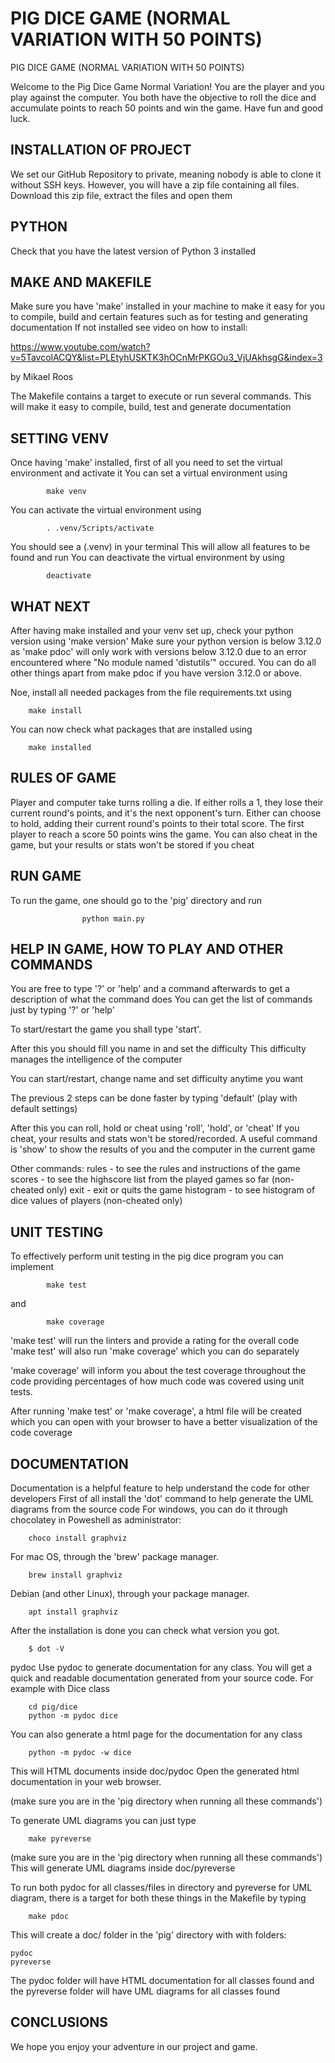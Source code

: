 #  PIG DICE GAME (NORMAL VARIATION WITH 50 POINTS)
PIG DICE GAME (NORMAL VARIATION WITH 50 POINTS)

Welcome to the Pig Dice Game Normal Variation! You are the player and you play against the computer.
You both have the objective to roll the dice and accumulate points to 
reach 50 points and win the game. Have fun and good luck.

## INSTALLATION OF PROJECT

We set our GitHub Repository to private, meaning nobody is able to clone it without SSH keys.
However, you will have a zip file containing all files. 
Download this zip file, extract the files and open them

## PYTHON

Check that you have the latest version of Python 3 installed

## MAKE AND MAKEFILE

Make sure you have 'make' installed in your machine to make it easy for you
to compile, build and certain features such as for testing and generating documentation
If not installed see video on how to install:

https://www.youtube.com/watch?v=5TavcolACQY&list=PLEtyhUSKTK3hOCnMrPKGOu3_VjUAkhsgG&index=3

by Mikael Roos

The Makefile contains a target to execute or run several commands. This will make it easy
to compile, build, test and generate documentation

## SETTING VENV

Once having 'make' installed, first of all you need to set the virtual environment and activate it
You can set a virtual environment using 

            make venv

You can activate the virtual environment using

            . .venv/Scripts/activate

You should see a (.venv) in your terminal
This will allow all features to be found and run
You can deactivate the virtual environment by using

            deactivate

## WHAT NEXT   

After having make installed and your venv set up, check your python version using 'make version'
Make sure your python version is below 3.12.0 as 'make pdoc' will only work with versions 
below 3.12.0 due to an error encountered where "No module named 'distutils'" occured.
You can do all other things apart from make pdoc if you have version 3.12.0 or above.

Noe, install all needed packages from the file requirements.txt using

        make install

You can now check what packages that are installed using

        make installed

## RULES OF GAME

Player and computer take turns rolling a die.
If either rolls a 1, they lose their current round's points, and it's the next opponent's turn.
Either can choose to hold, adding their current round's points to their total score.
The first player to reach a score 50 points wins the game.
You can also cheat in the game, but your results or stats won't be stored if you cheat

## RUN GAME

To run the game, one should go to the 'pig' directory and run

                    python main.py

## HELP IN GAME, HOW TO PLAY AND OTHER COMMANDS

You are free to type '?' or 'help' and a command afterwards to get a description of what the command does
You can get the list of commands just by typing '?' or 'help'

To start/restart the game you shall type 'start'.

After this you should fill you name in and set the difficulty
This difficulty manages the intelligence of the computer

You can start/restart, change name and set difficulty anytime you want

The previous 2 steps can be done faster by typing 'default' (play with default settings)

After this you can roll, hold or cheat using 'roll', 'hold', or 'cheat'
If you cheat, your results and stats won't be stored/recorded. 
A useful command is 'show' to show the results of you and the computer in the current game

Other commands:
rules - to see the rules and instructions of the game
scores - to see the highscore list from the played games so far (non-cheated only)
exit - exit or quits the game
histogram - to see histogram  of dice values of players (non-cheated only)


## UNIT TESTING

To effectively perform unit testing in the pig dice program you can
implement

            make test 

and

            make coverage


'make test' will run the linters and provide a rating for the overall code
'make test' will also run 'make coverage' which you can do separately

'make coverage' will inform you about the test coverage throughout the code
providing percentages of how much code was covered using unit tests.

After running 'make test' or 'make coverage', a html file will be
created which you can open with your browser to have a better visualization of the code coverage

## DOCUMENTATION

Documentation is a helpful feature to help understand the code for other developers
First of all install the 'dot' command  to help generate the UML diagrams from the source code
For windows, you can do it through chocolatey in Poweshell as administrator:

        choco install graphviz

For mac OS, through the 'brew' package manager.

        brew install graphviz

Debian (and other Linux), through your package manager.

        apt install graphviz

After the installation is done you can check what version you got.

        $ dot -V

pydoc
Use pydoc to generate documentation for any class.
You will get a quick and readable documentation generated from your source code.
For example with Dice class

        cd pig/dice
        python -m pydoc dice

You can also generate a html page for the documentation for any class

        python -m pydoc -w dice

This will HTML documents inside doc/pydoc
Open the generated html documentation in your web browser.

(make sure you are in the 'pig directory when running all these commands')

To generate UML diagrams you can just type

        make pyreverse

(make sure you are in the 'pig directory when running all these commands')
This will generate UML diagrams inside doc/pyreverse

To run both pydoc for all classes/files in directory and pyreverse for UML diagram, 
there is a target for both these things in the Makefile by typing

        make pdoc

This will create a doc/ folder in the 'pig' directory with with folders:

    pydoc
    pyreverse

The pydoc folder will have HTML documentation for all classes found and
the pyreverse folder will have UML diagrams for all classes found

## CONCLUSIONS

We hope you enjoy your adventure in our project and game.


